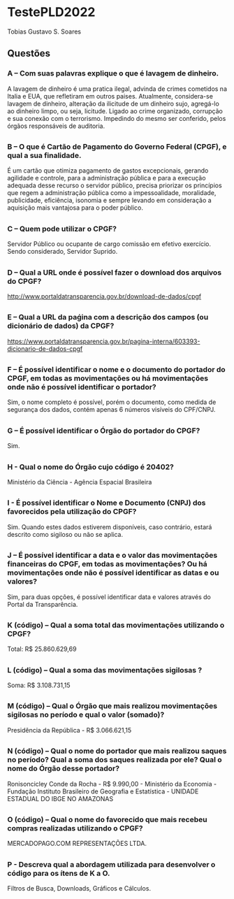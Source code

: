 # TestePLD2022
Tobias Gustavo S. Soares

## Questões 

### A – Com suas palavras explique o que é lavagem de dinheiro. 
A lavagem de dinheiro é uma pratica ilegal, advinda de crimes cometidos na Italia e EUA, que refletiram em outros paises. Atualmente, considera-se lavagem de dinheiro, alteração da ilicitude de um dinheiro sujo, agregá-lo ao dinheiro limpo, ou seja, licitude. Ligado ao crime organizado, corrupção e sua conexão com o terrorismo. Impedindo do mesmo ser conferido, pelos órgãos responsáveis de auditoria. 

## 
### B –  O que é Cartão de Pagamento do Governo Federal (CPGF), e qual a sua finalidade. 
É um cartão que otimiza pagamento de gastos excepcionais,  gerando agilidade e controle, para a administração pública e para a execução adequada desse recurso o servidor público, precisa priorizar os princípios que regem a administração pública como a impessoalidade, moralidade, publicidade, eficiência, isonomia e sempre levando em consideração a aquisição mais vantajosa para o poder público. 
 
 ##
 ### C – Quem pode utilizar o CPGF? 
Servidor Público ou ocupante de cargo comissão em efetivo exercício. Sendo considerado, Servidor Suprido.

##
### D – Qual a URL onde é possível fazer o download dos arquivos do CPGF? 
http://www.portaldatransparencia.gov.br/download-de-dados/cpgf 

##
### E – Qual a URL da paǵina com a descrição dos campos (ou dicionário de dados) da CPGF? 
https://www.portaldatransparencia.gov.br/pagina-interna/603393-dicionario-de-dados-cpgf 

##
### F – É possível identificar o nome e o documento do portador do CPGF, em todas as movimentações ou há movimentações onde não é possível identificar o portador? 
Sim, o nome completo é possível, porém o documento, como medida de segurança dos dados, contém apenas 6 números visíveis do CPF/CNPJ. 

##
### G – É possível identificar o Órgão do portador do CPGF? 
Sim.
 
##
### H - Qual o nome do Órgão cujo código é 20402? 
Ministério da Ciência - Agência Espacial Brasileira

##
### I - É possível identificar o Nome e Documento (CNPJ) dos favorecidos pela utilização do CPGF? 
Sim.  Quando estes dados estiverem disponíveis, caso contrário, estará descrito como sigiloso ou não se aplica. 

##
### J – É possível identificar a data e o valor das movimentações financeiras do CPGF, em todas as movimentações? Ou há movimentações onde não é possível identificar as datas e ou valores? 
Sim, para duas opções, é possível identificar data e valores através do Portal da Transparência.

##
### K (código) – Qual a soma total das movimentações utilizando o CPGF? 
Total: R$ 25.860.629,69 

##
### L (código) – Qual a soma das movimentações sigilosas ? 
Soma: R$ 3.108.731,15 

##
### M (código) – Qual o Órgão que mais realizou movimentações sigilosas no período e qual o valor (somado)? 
Presidência da República -  R$ 3.066.621,15 

##
### N (código) – Qual o nome do portador que mais realizou saques no período? Qual a soma dos saques realizada por ele? Qual o nome do Órgão desse portador? 
Ronisoncicley Conde da Rocha - R$ 9.990,00  - Ministério da Economia - Fundação Instituto Brasileiro de Geografia e Estatística - UNIDADE ESTADUAL DO IBGE NO AMAZONAS

##
### O (código) – Qual o nome do favorecido que mais recebeu compras realizadas utilizando o CPGF? 
MERCADOPAGO.COM REPRESENTAÇÕES LTDA.

##
### P - Descreva qual a abordagem utilizada para desenvolver o código para os ítens de K a O.
Filtros de Busca, Downloads, Gráficos e Cálculos.





 
